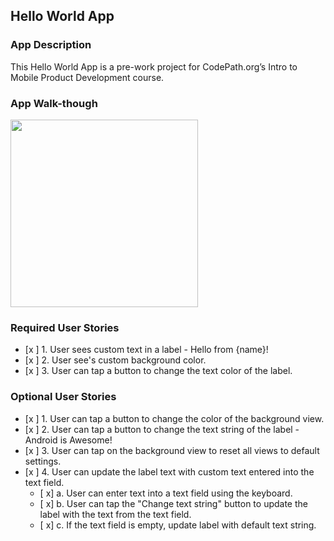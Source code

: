 ## Hello World App

### App Description
  This Hello World App is a pre-work project for CodePath.org’s Intro to Mobile Product Development course.

### App Walk-though
<img src="https://i.imgur.com/XXuie2F.gif" width=300><br>


### Required User Stories
- [x ] 1. User sees custom text in a label - Hello from {name}!
- [x ] 2. User see's custom background color.
- [x ] 3. User can tap a button to change the text color of the label.

### Optional User Stories
- [x ] 1. User can tap a button to change the color of the background view.
- [x ] 2. User can tap a button to change the text string of the label - Android is Awesome!
- [x ] 3. User can tap on the background view to reset all views to default settings.
- [x ] 4. User can update the label text with custom text entered into the text field.
   - [ x] a. User can enter text into a text field using the keyboard.
   - [ x] b. User can tap the "Change text string" button to update the label with the text from the text field.
   - [ x] c. If the text field is empty, update label with default text string.
